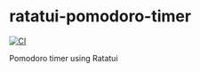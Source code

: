 # ratatui-pomodoro-timer

[![CI](https://github.com//ratatui-pomodoro-timer/workflows/CI/badge.svg)](https://github.com//ratatui-pomodoro-timer/actions)

Pomodoro timer using Ratatui
